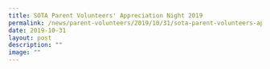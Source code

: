 ```yaml
---
title: SOTA Parent Volunteers' Appreciation Night 2019
permalink: /news/parent-volunteers/2019/10/31/sota-parent-volunteers-appreciation-night-2019/
date: 2019-10-31
layout: post
description: ""
image: ""
---
```

